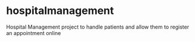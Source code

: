 # hospitalmanagement
Hospital Management project to handle patients and allow them to register an appointment online
